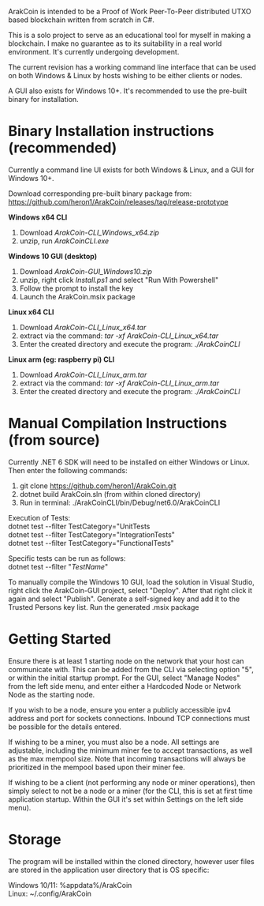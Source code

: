 ﻿ArakCoin is intended to be a Proof of Work Peer-To-Peer distributed UTXO 
based blockchain written from scratch in C#. 

This is a solo project to serve as an educational tool for
myself in making a blockchain. I make no guarantee as to its suitability in a real
world environment. It's currently undergoing development.

The current revision has a working command line interface that can be used
on both Windows & Linux by hosts wishing to be either clients or nodes.

A GUI also exists for Windows 10+. It's recommended to use the pre-built binary for installation.

# Binary Installation instructions (recommended)
Currently a command line UI exists for both Windows & Linux, and a GUI for Windows 10+.

Download corresponding pre-built binary package from: https://github.com/heron1/ArakCoin/releases/tag/release-prototype

**Windows x64 CLI**

1) Download *ArakCoin-CLI_Windows_x64.zip*
2) unzip, run *ArakCoinCLI.exe*

**Windows 10 GUI (desktop)**
1) Download *ArakCoin-GUI_Windows10.zip*
2) unzip, right click *Install.ps1* and select "Run With Powershell"
3) Follow the prompt to install the key
4) Launch the ArakCoin.msix package

**Linux x64 CLI**
1) Download *ArakCoin-CLI_Linux_x64.tar* 
2) extract via the command: *tar -xf ArakCoin-CLI_Linux_x64.tar*
3) Enter the created directory and execute the program: *./ArakCoinCLI*

**Linux arm (eg: raspberry pi) CLI**
1) Download *ArakCoin-CLI_Linux_arm.tar*
2) extract via the command: *tar -xf ArakCoin-CLI_Linux_arm.tar*
3) Enter the created directory and execute the program: *./ArakCoinCLI*


# Manual Compilation Instructions (from source)
Currently .NET 6 SDK will need to be installed on either
Windows or Linux. Then enter the following commands:  
1) git clone https://github.com/heron1/ArakCoin.git  
2) dotnet build ArakCoin.sln (from within cloned directory)  
3) Run in terminal: ./ArakCoinCLI/bin/Debug/net6.0/ArakCoinCLI

Execution of Tests:  
   dotnet test --filter TestCategory="UnitTests  
   dotnet test --filter TestCategory="IntegrationTests"  
   dotnet test --filter TestCategory="FunctionalTests"
  
Specific tests can be run as follows:  
dotnet test --filter "*TestName*"

To manually compile the Windows 10 GUI, load the solution in Visual Studio, right 
click the ArakCoin-GUI project, select "Deploy". After that right click it again and select "Publish".
Generate a self-signed key and add it to the Trusted Persons key list. Run the generated .msix package

 # Getting Started
Ensure there is at least 1 starting node on the network that your host can communicate with. This can be added from the CLI
via selecting option "5", or within the initial startup prompt. For the GUI, select "Manage Nodes" from the left
side menu, and enter either a Hardcoded Node or Network Node as the starting node.

If you wish to be a node, ensure you enter a publicly accessible ipv4 address and port for sockets connections. Inbound TCP connections
must be possible for the details entered.

If wishing to be a miner, you must also be a node. All settings are adjustable, including the 
minimum miner fee to accept transactions, as well as the max mempool size. Note that incoming transactions will always be
prioritized in the mempool based upon their miner fee.

If wishing to be a client (not performing any node or miner operations), then simply
select to not be a node or a miner (for the CLI, this is set at first time application startup. Within the GUI it's
set within Settings on the left side menu).

 # Storage
The program will be installed within the cloned directory,
however user files are stored in the application user
directory that is OS specific:  

Windows 10/11: %appdata%/ArakCoin  
Linux: ~/.config/ArakCoin



